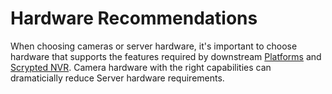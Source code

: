 # Hardware Recommendations

When choosing cameras or server hardware, it's important to choose hardware that supports the features required by downstream [Platforms](/platforms) and [Scrypted NVR](/scrypted-nvr/). Camera hardware with the right capabilities can dramaticially reduce Server hardware requirements.
